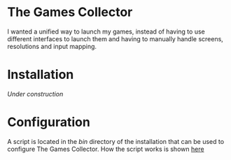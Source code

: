 # The Games Collector

I wanted a unified way to launch my games, instead of having to use different interfaces to launch them and having to manually handle screens, resolutions and input mapping.

# Installation
_Under construction_

# Configuration
A script is located in the _bin_ directory of the installation that can be used to configure The Games Collector. How the script works is shown [here](Configure.md)
